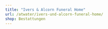 ```yaml
---
title: "Ivers & Alcorn Funeral Home"
url: /atwater/ivers-und-alcorn-funeral-home/
shop: Bestattungen
---
```


